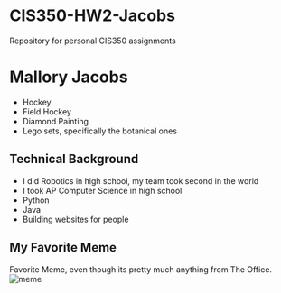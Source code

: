 # CIS350-HW2-Jacobs
Repository for personal CIS350 assignments
# Mallory Jacobs
- Hockey
- Field Hockey
- Diamond Painting
- Lego sets, specifically the botanical ones
## Technical Background
- I did Robotics in high school, my team took second in the world
- I took AP Computer Science in high school 
- Python
- Java
- Building websites for people
## My Favorite Meme
Favorite Meme, even though its pretty much anything from The Office. ![meme](https://m.lovethispic.com/uploaded_images/blogs/10-New-Love-amp-Relationship-Memes-57624-4.jpeg)
